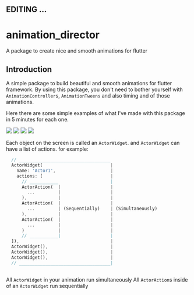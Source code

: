 ## EDITING ...


# animation_director

A package to create nice and smooth animations for flutter

## Introduction

A simple package to build beautiful and smooth animations for flutter framework. By using this package, you don't need 
to bother yourself with `AnimationController`s, `AnimationTweens` and also timing and of those animations.

Here there are some simple examples of what I've made with this package in 5 minutes for each one.


![](showcase/animator-d1.gif)
![](showcase/animator-m3x3.gif)
![](showcase/hamburger.gif)
![](showcase/mr-fastfood.gif)


Each object on the screen is called an `ActorWidget`. and `ActorWidget` can have a list of actions. for example:  
```dart
  // ___________________________________
  ActorWidget(                          |
    name: 'Actor1',                     |
    actions: [                          |
      // ___________                    |
      ActorAction(  |                   |
        ...         |                   |
      ),            |                   |
      ActorAction(  |                   |
        ...         | (Sequentially)    | (Simultaneously)
      ),            |                   |
      ActorAction(  |                   |
        ...         |                   |
      )             |                   |
      // ___________|                   |
  ]),                                   |
  ActorWidget(),                        | 
  ActorWidget(),                        |
  ActorWidget(),                        |
  // ___________________________________|
  
```
All `ActorWidget` in your animation run simultaneously
All `ActorAction`s inside of an `ActorWidget` run sequentially